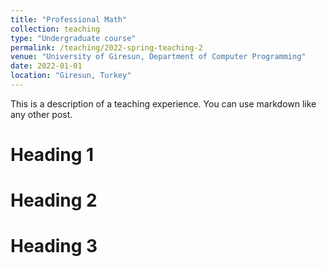 ```yaml
---
title: "Professional Math"
collection: teaching
type: "Undergraduate course"
permalink: /teaching/2022-spring-teaching-2
venue: "University of Giresun, Department of Computer Programming"
date: 2022-01-01
location: "Giresun, Turkey"
---
```


This is a description of a teaching experience. You can use markdown like any other post.

Heading 1
======

Heading 2
======

Heading 3
======
